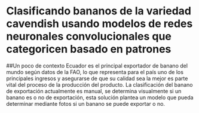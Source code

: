 # Clasificando bananos de la variedad cavendish usando modelos de redes neuronales convolucionales que categoricen basado en patrones
##Un poco de contexto
Ecuador es el principal exportador de banano del mundo según datos de la FAO, lo que representa para el país uno de los principales ingresos y asegurarse de que su calidad sea la mejor es parte vital del proceso de la producción del producto.
La clasificación del banano de exportación actualmente es manual, se determina visualmente si un banano es o no de exportación, esta solución plantea un modelo que pueda determinar mediante fotos si un banano se puede exportar o no.
